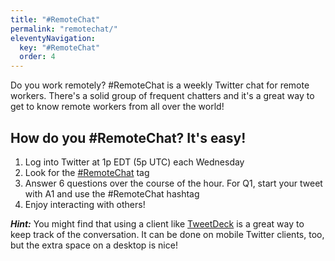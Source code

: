 ```yaml
---
title: "#RemoteChat"
permalink: "remotechat/"
eleventyNavigation:
  key: "#RemoteChat"
  order: 4
---
```


Do you work remotely? #RemoteChat is a weekly Twitter chat for remote workers. There's a solid group of frequent chatters and it's a great way to get to know remote workers from all over the world!

## How do you #RemoteChat? It's easy!

1. Log into Twitter at 1p EDT (5p UTC) each Wednesday
2. Look for the [#RemoteChat](https://twitter.com/search?q=%23RemoteChat) tag
3. Answer 6 questions over the course of the hour. For Q1, start your tweet with A1 and use the #RemoteChat hashtag
4. Enjoy interacting with others!

_**Hint:**_ You might find that using a client like [TweetDeck](https://tweetdeck.twitter.com/) is a great way to keep track of the conversation. It can be done on mobile Twitter clients, too, but the extra space on a desktop is nice!
